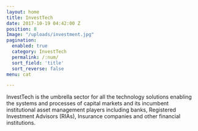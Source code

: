 ```yaml
---
layout: home
title: InvestTech
date: 2017-10-19 04:42:00 Z
position: 8
Image: "/uploads/investment.jpg"
pagination: 
  enabled: true
  category: InvestTech
  permalink: /:num/
  sort_field: 'title'
  sort_reverse: false
menu: cat

---
```


InvestTech is the umbrella sector for all the technology solutions enabling the systems and processes of capital markets and its incumbent institutional asset management players including banks, Registered Investment Advisors (RIAs),  Insurance companies and other financial institutions.